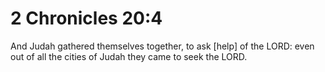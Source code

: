 # 2 Chronicles 20:4

And Judah gathered themselves together, to ask [help] of the LORD: even out of all the cities of Judah they came to seek the LORD.